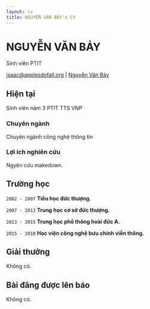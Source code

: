```yaml
---
layout: cv
title: NGUYỄN VĂN BẢY's CV
---
```

# NGUYỄN VĂN BẢY
Sinh viên PTIT

<div id="webaddress">
<a href="">isaac@applesdofall.org</a>
| <a href="https://vi.wikipedia.org/wiki/Nguy%E1%BB%85n_V%C4%83n_B%E1%BA%A3y_(A)">Nguyễn Văn Bảy</a>
</div>


## Hiện tại

Sinh viên năm 3 PTIT
TTS VNP

### Chuyên ngành

Chuyên ngành công nghệ thông tin

### Lợi ích nghiên cứu

Ngyên cứu makedown.


## Trường học

`2002 - 2007`
__Tiểu học đức thượng.__

`2007 - 2013`
__Trung học cơ sở đức thượng.__

`2013 - 2015`
__Trung học phổ thông hoài đức A.__

`2015 - 2018`
__Học viện công nghệ bưu chính viễn thông.__

## Giải thưởng

Không có.

## Bài đăng được lên báo

Không có.

<!-- ### Footer

Last updated: March 2018 -->


